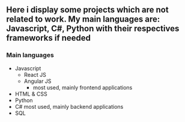 ## Here i display some projects which are not related to work. My main languages are: Javascript, C#, Python with their respectives frameworks if needed

### Main languages

* Javascript
  * React JS
  * Angular JS
    * most used, mainly frontend applications
* HTML & CSS
* Python
* C#
  most used, mainly backend applications
* SQL



<!--
**Gianmbraga/Gianmbraga** is a ✨ _special_ ✨ repository because its `README.md` (this file) appears on your GitHub profile.

Here are some ideas to get you started:

- 🔭 I’m currently working on ...
- 🌱 I’m currently learning ...
- 👯 I’m looking to collaborate on ...
- 🤔 I’m looking for help with ...
- 💬 Ask me about ...
- 📫 How to reach me: ...
- 😄 Pronouns: ...
- ⚡ Fun fact: ...
-->
